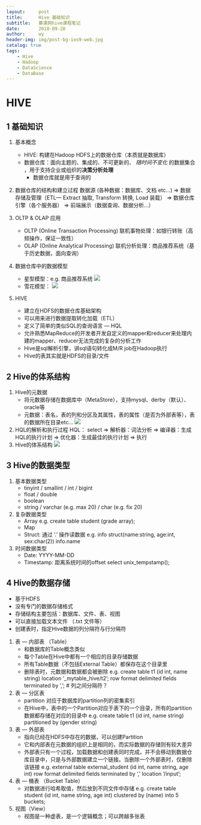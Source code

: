 ```yaml
---
layout:     post
title:      Hive 基础知识
subtitle:   慕课网hive课程笔记
date:       2018-09-28
author:     wy
header-img: img/post-bg-ios9-web.jpg
catalog: true
tags:
    - Hive
    - Hadoop
    - DataScience
    - DataBase
---
```


# HIVE
## 1 基础知识
1. 基本概念
	* HIVE: 构建在Hadoop HDFS上的数据仓库（本质就是数据库）
	* 数据仓库：面向主题的、集成的、不可更新的、 _随时间不变化_ 的数据集合 ，用于支持企业或组织的**决策分析处理**
		* 数据仓库就是用于查询的
2. 数据仓库的结构和建立过程
	数据源  (各种数据：数据库、文档 etc…)
=>   数据存储及管理（ETL— Extract 抽取, Transform 转换, Load 装载）
=>   数据仓库引擎（各个服务器）
=>   前端展示（数据查询、数据分析…）
3. OLTP & OLAP 应用
	* OLTP (Online Transaction Processing) 联机事物处理：如银行转账（高频操作，保证一致性）
	* OLAP (Online Analytical Processing) 联机分析处理：商品推荐系统（基于历史数据，面向查询）
4. 数据仓库中的数据模型
	* 星型模型：e.g. 商品推荐系统
![](https://ws4.sinaimg.cn/large/006tNc79gy1fvpdq810xsj30e20am404.jpg)
	* 雪花模型：
![](https://ws2.sinaimg.cn/large/006tNc79gy1fvpdrostjyj30jg0cwgom.jpg)

5. HIVE
	* 建立在HDFS的数据仓库基础架构
	* 可以用来进行数据提取转化加载（ETL）
	* 定义了简单的类似SQL的查询语言 — HQL
	* 允许熟悉MapReduce的开发者开发自定义的mapper和reducer来处理内建的mapper、reducer无法完成的复杂的分析工作
	* Hive是sql解析引擎，讲sql语句转化成M/R job在Hadoop执行
	* Hive的表其实就是HDFS的目录/文件

## 2 Hive的体系结构
1. Hive的元数据
	* 将元数据存储在数据库中（MetaStore），支持mysql、derby（默认）、oracle等
	* 元数据：表名，表的列和分区及其属性，表的属性（是否为外部表等），表的数据所在目录etc…
![](&&&SFLOCALFILEPATH&&&%E5%B1%8F%E5%B9%95%E5%BF%AB%E7%85%A7%202018-09-24%2017.23.16.png)
2. HQL的解析和执行过程
      HQL： select 
=> 解析器：词法分析
=> 编译器：生成HQL的执行计划
=> 优化器：生成最佳的执行计划
=>  执行
3. Hive的体系结构
![](&&&SFLOCALFILEPATH&&&%E5%B1%8F%E5%B9%95%E5%BF%AB%E7%85%A7%202018-09-24%2017.41.10.png)

## 3 Hive的数据类型
1. 基本数据类型
	* tinyint / smallint / int / bigint
	* float / double
	* boolean
	* string / varchar (e.g. max 20) / char (e.g. fix 20)
2. 复杂数据类型
	* Array
	e.g. create table student (grade array<float>); 
	* Map
	* Struct: 通过 ‘.’ 操作读数据  e.g.  info struct(name:string, age:int, sex:char(2))        info.name
3. 时间数据类型
	* Date: YYYY-MM-DD
	* Timestamp: 距离系统时间的offset  select unix_tempstamp();

## 4 Hive的数据存储
* 基于HDFS
* 没有专门的数据存储格式
* 存储结构主要包括：数据库、文件、表、视图
* 可以直接加载文本文件 （.txt 文件等）
* 创建表时，指定Hive数据的列分隔符与行分隔符

1. 表 — 内部表 （Table）
	* 和数据库的Table概念类似
	* 每个Table在Hive中都有一个相应的目录存储数据
	* 所有Table数据（不包括External Table）都保存在这个目录里
	* 删除表时，元数据和数据都会被删除
e.g. create table t1 (id int, name string)
	location ‘_mytable_hive/t2’;
	row format delimited fields terminated by ‘,’;  # 列之间分隔符？
2. 表 — 分区表
	* partition 对应于数据库的partition列的密集索引
	* 在Hive中，表中的一个Partition对应于表下的一个目录，所有的partition数据都存储在对应的目录中
e.g. create table t1 (id int, name string)
	partitioned by (gender string)
3. 表 — 外部表
	* 指向已经在HDFS中存在的数据，可以创建Partition
	* 它和内部表在元数据的组织上是相同的，而实际数据的存储则有较大差异
	* 外部表只有一个过程，加载数据和创建表同时完成，并不会移动到数据仓库目录中，只是与外部数据建立一个链接。当删除一个外部表时，仅删除该链接
e.g.  external table external_student (id int, name string, age int)
	row format delimited fields terminated by ‘,’
	location ‘/input’;
4. 表 — 桶表 （Bucket Table）
	* 对数据进行哈希取值，然后放到不同文件中存储
e.g. create table  student (id int, name string, age int)
	clustered by (name) into 5 buckets;
5. 视图（View）
	* 视图是一种虚表，是一个逻辑概念；可以跨越多张表
	


